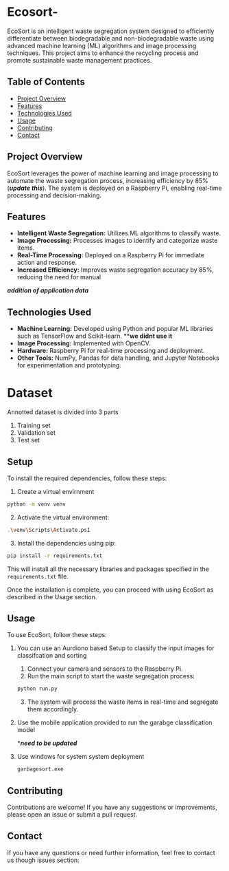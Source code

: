 # Ecosort-


EcoSort is an intelligent waste segregation system designed to efficiently differentiate between biodegradable and non-biodegradable waste using advanced machine learning (ML) algorithms and image processing techniques. This project aims to enhance the recycling process and promote sustainable waste management practices.

## Table of Contents
- [Project Overview](#project-overview)
- [Features](#features)
- [Technologies Used](#technologies-used)
- [Usage](#usage)
- [Contributing](#contributing)
- [Contact](#contact)

## Project Overview

EcoSort leverages the power of machine learning and image processing to automate the waste segregation process, increasing efficiency by 85%(***update this***). The system is deployed on a Raspberry Pi, enabling real-time processing and decision-making.

## Features

- **Intelligent Waste Segregation:** Utilizes ML algorithms to classify waste.
- **Image Processing:** Processes images to identify and categorize waste items.
- **Real-Time Processing:** Deployed on a Raspberry Pi for immediate action and response.
- **Increased Efficiency:** Improves waste segregation accuracy by 85%, reducing the need for manual 

***addition of application data***

## Technologies Used

- **Machine Learning:** Developed using Python and popular ML libraries such as TensorFlow and Scikit-learn. ****we didnt use it**
- **Image Processing:** Implemented with OpenCV.
- **Hardware:** Raspberry Pi for real-time processing and deployment.
- **Other Tools:** NumPy, Pandas for data handling, and Jupyter Notebooks for experimentation and prototyping.

# Dataset
Annotted dataset is divided into 3 parts
1. Training set
2. Validation set
3. Test set


## Setup

To install the required dependencies, follow these steps:

1. Create a virtual envirnment
```bash
python -m venv venv
```


2. Activate the virtual environment:
```bash
.\venv\Scripts\Activate.ps1
```

3. Install the dependencies using pip:
```bash
pip install -r requirements.txt
```

This will install all the necessary libraries and packages specified in the `requirements.txt` file.

Once the installation is complete, you can proceed with using EcoSort as described in the Usage section.

## Usage

To use EcoSort, follow these steps:
1. You can use an Aurdiono based Setup to classify the input images for classifcation and sorting

    1. Connect your camera and sensors to the Raspberry Pi.
    2. Run the main script to start the waste segregation process:
    ```bash
    python run.py
    ```

    3. The system will process the waste items in real-time and segregate them accordingly.

2. Use the mobile application provided to run the garabge classification model
    
    ****need to be updated***

3. Use windows for system system deployment
    ```bash
    garbagesort.exe
    ```

## Contributing

Contributions are welcome! If you have any suggestions or improvements, please open an issue or submit a pull request.

## Contact
If you have any questions or need further information, feel free to contact us though issues section:
